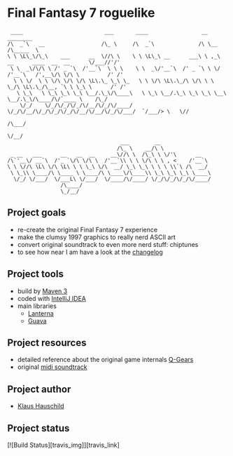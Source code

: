 # Final Fantasy 7 roguelike
     ____                          ___       ____                 __                                   ________
    /\  _`\   __                  /\_ \     /\  _`\              /\ \__                               /\_____  \
    \ \ \L\_\/\_\    ___      __  \//\ \    \ \ \L\_\ __      ___\ \ ,_\    __      ____  __  __      \/___//'/'
     \ \  _\/\/\ \ /' _ `\  /'__`\  \ \ \    \ \  _\/'__`\  /' _ `\ \ \/  /'__`\   /',__\/\ \/\ \         /' /'
      \ \ \/  \ \ \/\ \/\ \/\ \L\.\_ \_\ \_   \ \ \/\ \L\.\_/\ \/\ \ \ \_/\ \L\.\_/\__, `\ \ \_\ \      /' /'
       \ \_\   \ \_\ \_\ \_\ \__/.\_\/\____\   \ \_\ \__/.\_\ \_\ \_\ \__\ \__/.\_\/\____/\/`____ \    /\_/
        \/_/    \/_/\/_/\/_/\/__/\/_/\/____/    \/_/\/__/\/_/\/_/\/_/\/__/\/__/\/_/\/___/  `/___/> \   \//
                                                                                              /\___/
                                                                                              \/__/
                                        ___        __
                                       /\_ \    __/\ \
     _ __   ___      __   __  __     __\//\ \  /\_\ \ \/'\      __
    /\`'__\/ __`\  /'_ `\/\ \/\ \  /'__`\\ \ \ \/\ \ \ , <    /'__`\
    \ \ \//\ \L\ \/\ \L\ \ \ \_\ \/\  __/ \_\ \_\ \ \ \ \\`\ /\  __/
     \ \_\\ \____/\ \____ \ \____/\ \____\/\____\\ \_\ \_\ \_\ \____\
      \/_/ \/___/  \/___L\ \/___/  \/____/\/____/ \/_/\/_/\/_/\/____/
                     /\____/
                     \_/__/

## Project goals
- re-create the original Final Fantasy 7 experience
- make the clumsy 1997 graphics to really nerd ASCII art
- convert original soundtrack to even more nerd stuff: chiptunes
- to see how near I am have a look at the [changelog](https://github.com/klaushauschild1984/ff7rl/wiki/Changelog)

## Project tools
- build by [Maven 3](https://maven.apache.org)
- coded with [IntelliJ IDEA](https://www.jetbrains.com/idea)
- main libraries
    - [Lanterna](https://github.com/mabe02/lanterna)
    - [Guava](https://github.com/google/guava)

## Project resources
- detailed reference about the original game internals [Q-Gears](http://q-gears.sourceforge.net/)
- original [midi soundtrack](http://www.midishrine.com/index.php?id=85)

## Project author
- [Klaus Hauschild](mailto:klaus.hauschild.1984@gmail.com)

## Project status
[![Build Status][travis_img]][travis_link]